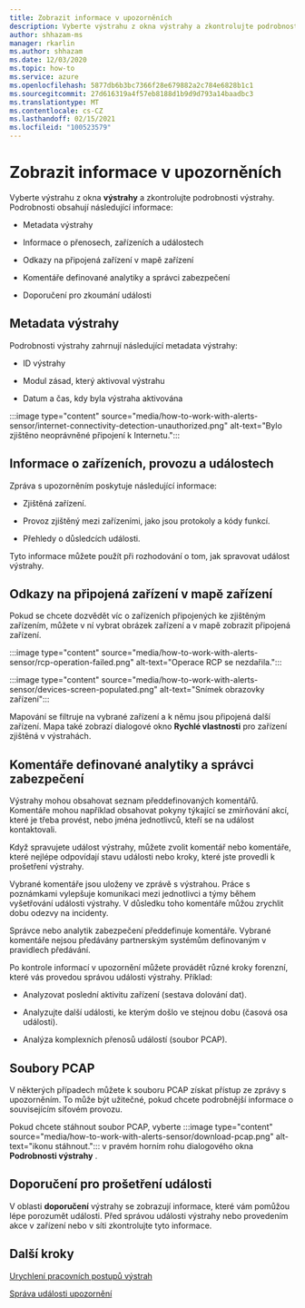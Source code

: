 ```yaml
---
title: Zobrazit informace v upozorněních
description: Vyberte výstrahu z okna výstrahy a zkontrolujte podrobnosti.
author: shhazam-ms
manager: rkarlin
ms.author: shhazam
ms.date: 12/03/2020
ms.topic: how-to
ms.service: azure
ms.openlocfilehash: 5877db6b3bc7366f28e679882a2c784e6828b1c1
ms.sourcegitcommit: 27d616319a4f57eb8188d1b9d9d793a14baadbc3
ms.translationtype: MT
ms.contentlocale: cs-CZ
ms.lasthandoff: 02/15/2021
ms.locfileid: "100523579"
---
```

# <a name="view-information-in-alerts"></a>Zobrazit informace v upozorněních

Vyberte výstrahu z okna **výstrahy** a zkontrolujte podrobnosti výstrahy. Podrobnosti obsahují následující informace:

- Metadata výstrahy

- Informace o přenosech, zařízeních a událostech

- Odkazy na připojená zařízení v mapě zařízení

- Komentáře definované analytiky a správci zabezpečení

- Doporučení pro zkoumání události

## <a name="alert-metadata"></a>Metadata výstrahy

Podrobnosti výstrahy zahrnují následující metadata výstrahy:

  - ID výstrahy

  - Modul zásad, který aktivoval výstrahu

  - Datum a čas, kdy byla výstraha aktivována

:::image type="content" source="media/how-to-work-with-alerts-sensor/internet-connectivity-detection-unauthorized.png" alt-text="Bylo zjištěno neoprávněné připojení k Internetu.":::

## <a name="information-about-devices-traffic-and-the-event"></a>Informace o zařízeních, provozu a událostech

Zpráva s upozorněním poskytuje následující informace:

  - Zjištěná zařízení.

  - Provoz zjištěný mezi zařízeními, jako jsou protokoly a kódy funkcí.

  - Přehledy o důsledcích události.

Tyto informace můžete použít při rozhodování o tom, jak spravovat událost výstrahy.

## <a name="links-to-connected-devices-in-the-device-map"></a>Odkazy na připojená zařízení v mapě zařízení

Pokud se chcete dozvědět víc o zařízeních připojených ke zjištěným zařízením, můžete v ní vybrat obrázek zařízení a v mapě zobrazit připojená zařízení.

:::image type="content" source="media/how-to-work-with-alerts-sensor/rcp-operation-failed.png" alt-text="Operace RCP se nezdařila.":::

:::image type="content" source="media/how-to-work-with-alerts-sensor/devices-screen-populated.png" alt-text="Snímek obrazovky zařízení":::

Mapování se filtruje na vybrané zařízení a k němu jsou připojená další zařízení. Mapa také zobrazí dialogové okno **Rychlé vlastnosti** pro zařízení zjištěná v výstrahách.

## <a name="comments-defined-by-security-analysts-and-administrators"></a>Komentáře definované analytiky a správci zabezpečení 

Výstrahy mohou obsahovat seznam předdefinovaných komentářů. Komentáře mohou například obsahovat pokyny týkající se zmírňování akcí, které je třeba provést, nebo jména jednotlivců, kteří se na událost kontaktovali.

Když spravujete událost výstrahy, můžete zvolit komentář nebo komentáře, které nejlépe odpovídají stavu události nebo kroky, které jste provedli k prošetření výstrahy.

Vybrané komentáře jsou uloženy ve zprávě s výstrahou. Práce s poznámkami vylepšuje komunikaci mezi jednotlivci a týmy během vyšetřování události výstrahy. V důsledku toho komentáře můžou zrychlit dobu odezvy na incidenty.

Správce nebo analytik zabezpečení předdefinuje komentáře. Vybrané komentáře nejsou předávány partnerským systémům definovaným v pravidlech předávání.

Po kontrole informací v upozornění můžete provádět různé kroky forenzní, které vás provedou správou události výstrahy. Příklad:

- Analyzovat poslední aktivitu zařízení (sestava dolování dat). 

- Analyzujte další události, ke kterým došlo ve stejnou dobu (časová osa události). 

- Analýza komplexních přenosů událostí (soubor PCAP).

## <a name="pcap-files"></a>Soubory PCAP

V některých případech můžete k souboru PCAP získat přístup ze zprávy s upozorněním. To může být užitečné, pokud chcete podrobnější informace o souvisejícím síťovém provozu.

Pokud chcete stáhnout soubor PCAP, vyberte :::image type="content" source="media/how-to-work-with-alerts-sensor/download-pcap.png" alt-text="ikonu stáhnout."::: v pravém horním rohu dialogového okna **Podrobnosti výstrahy** .

## <a name="recommendations-for-investigating-an-event"></a>Doporučení pro prošetření události 

V oblasti **doporučení** výstrahy se zobrazují informace, které vám pomůžou lépe porozumět události. Před správou události výstrahy nebo provedením akce v zařízení nebo v síti zkontrolujte tyto informace.

## <a name="next-steps"></a>Další kroky

[Urychlení pracovních postupů výstrah](how-to-accelerate-alert-incident-response.md)

[Správa události upozornění](how-to-manage-the-alert-event.md)

